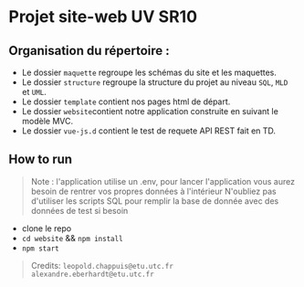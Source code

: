 # Projet site-web UV SR10 

## Organisation du répertoire :

- Le dossier `maquette` regroupe les schémas du site et les maquettes.
- Le dossier `structure` regroupe la structure du projet au niveau `SQL`, `MLD` et `UML`.
- Le dossier `template` contient nos pages html de départ.
- Le dossier `website`contient notre application construite en suivant le modèle MVC.
- Le dossier `vue-js.d` contient le test de requete API REST fait en TD.

## How to run 
> Note : l'application utilise un .env, pour lancer l'application vous aurez besoin de rentrer vos propres données à l'intérieur
> N'oubliez pas d'utiliser les scripts SQL pour remplir la base de donnée avec des données de test si besoin
- clone le repo
- `cd website` && `npm install` 
- `npm start`




> Credits: `leopold.chappuis@etu.utc.fr` `alexandre.eberhardt@etu.utc.fr`